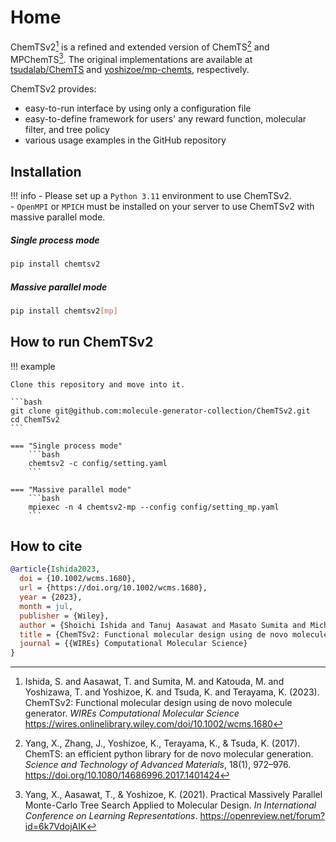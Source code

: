 # Home

ChemTSv2[^1] is a refined and extended version of ChemTS[^2] and MPChemTS[^3].
The original implementations are available at [tsudalab/ChemTS][u1] and [yoshizoe/mp-chemts][u2], respectively.

ChemTSv2 provides:

- easy-to-run interface by using only a configuration file
- easy-to-define framework for users' any reward function, molecular filter, and tree policy
- various usage examples in the GitHub repository

[^1]: Ishida, S. and Aasawat, T. and Sumita, M. and Katouda, M. and Yoshizawa, T. and Yoshizoe, K. and Tsuda, K. and Terayama, K. (2023). ChemTSv2: Functional molecular design using de novo molecule generator. <i>WIREs Computational Molecular Science</i> https://wires.onlinelibrary.wiley.com/doi/10.1002/wcms.1680

[^2]: Yang, X., Zhang, J., Yoshizoe, K., Terayama, K., & Tsuda, K. (2017). ChemTS: an efficient python library for de novo molecular generation. <i>Science and Technology of Advanced Materials</i>, 18(1), 972–976. https://doi.org/10.1080/14686996.2017.1401424

[^3]: Yang, X., Aasawat, T., & Yoshizoe, K. (2021). Practical Massively Parallel Monte-Carlo Tree Search Applied to Molecular Design. <i>In International Conference on Learning Representations</i>. https://openreview.net/forum?id=6k7VdojAIK

[u1]: https://github.com/tsudalab/ChemTS

[u2]: https://github.com/yoshizoe/mp-chemts

## Installation

!!! info
    - Please set up a `Python 3.11` environment to use ChemTSv2.  
    - `OpenMPI` or `MPICH` must be installed on your server to use ChemTSv2 with massive parallel mode.

##### Single process mode

```bash
pip install chemtsv2
```

##### Massive parallel mode

```bash
pip install chemtsv2[mp]
```

## How to run ChemTSv2

!!! example

    Clone this repository and move into it.

    ```bash
    git clone git@github.com:molecule-generator-collection/ChemTSv2.git
    cd ChemTSv2
    ```

    === "Single process mode"
        ```bash
        chemtsv2 -c config/setting.yaml
        ```

    === "Massive parallel mode"
        ```bash
        mpiexec -n 4 chemtsv2-mp --config config/setting_mp.yaml
        ```

## How to cite

```bibtex
@article{Ishida2023,
  doi = {10.1002/wcms.1680},
  url = {https://doi.org/10.1002/wcms.1680},
  year = {2023},
  month = jul,
  publisher = {Wiley},
  author = {Shoichi Ishida and Tanuj Aasawat and Masato Sumita and Michio Katouda and Tatsuya Yoshizawa and Kazuki Yoshizoe and Koji Tsuda and Kei Terayama},
  title = {ChemTSv2: Functional molecular design using de novo molecule generator},
  journal = {{WIREs} Computational Molecular Science}
}
```

